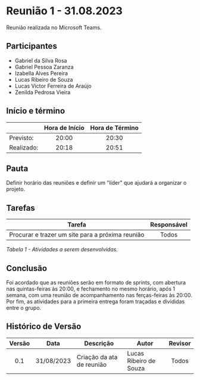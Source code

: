 # Reunião 1 - 31.08.2023

Reunião realizada no Microsoft Teams.

## Participantes

* Gabriel da Silva Rosa          
* Gabriel Pessoa Zaranza         
* Izabella Alves Pereira         
* Lucas Ribeiro de Souza         
* Lucas Victor Ferreira de Araújo
* Zenilda Pedrosa Vieira         
  
## Início e término

|	             |Hora de Início  |Hora de Término  |
|--------------|:--------------:|:---------------:|
|Previsto:     |20:00           |20:30            |
|Realizado:    |20:18           |20:51            |

## Pauta

Definir horário das reuniões e definir um "líder" que ajudará a organizar o projeto. 

## Tarefas

|Tarefa                                          |Responsável                    |
|------------------------------------------------|:-----------------------------:|
|Procurar e trazer um site para a próxima reunião|Todos                          |


*Tabela 1 - Atividades a serem desenvolvidas.*

## Conclusão

Foi acordado que as reuniões serão em formato de sprints, com abertura nas quintas-feiras às 20:00, e fechamento no mesmo horário, após 1 semana, com uma reunião de acompanhamento nas ferças-feiras às 20:00. Por fim, as atividades para a primeira entrega foram traçadas e divididas entre o grupo.

## Histórico de Versão

|Versão|Data|Descrição|Autor|Revisor|
|:----:|----|---------|-----|:-------:|
|0.1|31/08/2023|Criação da ata de reunião	|Lucas Ribeiro de Souza|Todos|
